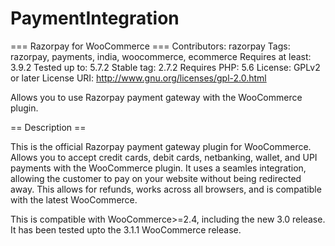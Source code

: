 # PaymentIntegration
=== Razorpay for WooCommerce ===
Contributors: razorpay
Tags: razorpay, payments, india, woocommerce, ecommerce
Requires at least: 3.9.2
Tested up to: 5.7.2
Stable tag: 2.7.2
Requires PHP: 5.6
License: GPLv2 or later
License URI: http://www.gnu.org/licenses/gpl-2.0.html

Allows you to use Razorpay payment gateway with the WooCommerce plugin.

== Description ==

This is the official Razorpay payment gateway plugin for WooCommerce. Allows you to accept credit cards, debit cards, netbanking, wallet, and UPI payments with the WooCommerce plugin. It uses a seamles integration, allowing the customer to pay on your website without being redirected away. This allows for refunds, works across all browsers, and is compatible with the latest WooCommerce.

This is compatible with WooCommerce>=2.4, including the new 3.0 release. It has been tested upto the 3.1.1 WooCommerce release.
